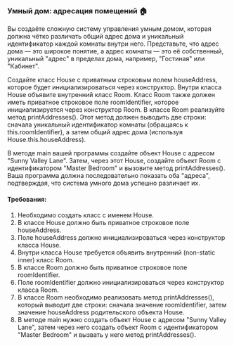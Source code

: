 
### Умный дом: адресация помещений 🏠 

Вы создаёте сложную систему управления умным домом, которая должна чётко различать общий адрес дома и уникальный идентификатор каждой комнаты внутри него. Представьте, что адрес дома — это широкое понятие, а адрес комнаты — это её собственный, уникальный "адрес" в пределах дома, например, "Гостиная" или "Кабинет".

Создайте класс House с приватным строковым полем houseAddress, которое будет инициализироваться через конструктор. Внутри класса House объявите внутренний класс Room. Класс Room также должен иметь приватное строковое поле roomIdentifier, которое инициализируется через конструктор Room. В классе Room реализуйте метод printAddresses(). Этот метод должен выводить две строки: сначала уникальный идентификатор комнаты (обращаясь к this.roomIdentifier), а затем общий адрес дома (используя House.this.houseAddress).

В методе main вашей программы создайте объект House с адресом "Sunny Valley Lane". Затем, через этот House, создайте объект Room с идентификатором "Master Bedroom" и вызовите метод printAddresses(). Ваша программа должна последовательно показать оба "адреса", подтверждая, что система умного дома успешно различает их.

#### Требования:
1. Необходимо создать класс с именем House.
2. В классе House должно быть приватное строковое поле houseAddress.
3. Поле houseAddress должно инициализироваться через конструктор класса House.
4. Внутри класса House требуется объявить внутренний (non-static inner) класс Room.
5. В классе Room должно быть приватное строковое поле roomIdentifier.
6. Поле roomIdentifier должно инициализироваться через конструктор класса Room.
7. В классе Room необходимо реализовать метод printAddresses(), который выводит две строки: сначала значение roomIdentifier, затем значение houseAddress родительского объекта House.
8. В методе main нужно создать объект House с адресом "Sunny Valley Lane", затем через него создать объект Room с идентификатором "Master Bedroom" и вызвать у него метод printAddresses().